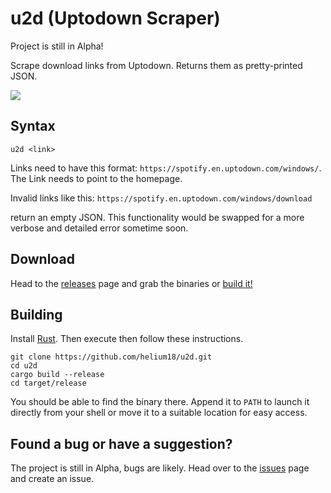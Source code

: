 # u2d (Uptodown Scraper) 
Project is still in Alpha!

Scrape download links from Uptodown. Returns them as pretty-printed JSON.

![](https://i.imgur.com/6MmHnBL.gif)

## Syntax
```
u2d <link>
```
Links need to have this format: `https://spotify.en.uptodown.com/windows/`. The Link needs to point to the homepage.

Invalid links like this: `https://spotify.en.uptodown.com/windows/download` 

return an empty JSON. This functionality would be swapped for a more verbose and detailed error sometime soon.

## Download
Head to the [releases](https://github.com/helium18/u2d/releases) page and grab the binaries or [build it!](#Building)

## Building
Install [Rust](https://www.rust-lang.org/tools/install). Then execute then follow these instructions.

```
git clone https://github.com/helium18/u2d.git
cd u2d
cargo build --release 
cd target/release
```

You should be able to find the binary there. Append it to `PATH` to launch it directly from your shell or move it to a suitable location for easy access.

## Found a bug or have a suggestion?
The project is still in Alpha, bugs are likely. Head over to the [issues](https://github.com/helium18/u2d/issues) page and create an issue.

